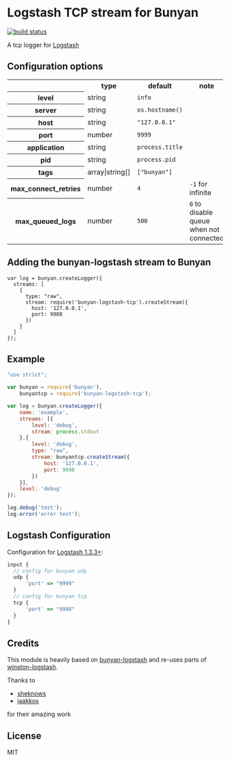 # Logstash TCP stream for Bunyan

[![build status](https://secure.travis-ci.org/chris-rock/bunyan-logstash-tcp.png)](http://travis-ci.org/chris-rock/bunyan-logstash-tcp)

A tcp logger for [Logstash](http://logstash.net/docs/1.4.2/inputs/tcp)

## Configuration options

<table>
  <tr>
    <th></th>
    <th>type</th>
    <th>default</th>
    <th>note</th>
  </tr>
  <tr>
    <th>level</th>
    <td>string</td>
    <td><code>info</code></td>
    <td></td>
  </tr>
  <tr>
    <th>server</th>
    <td>string</td>
    <td><code>os.hostname()</code></td>
    <td></td>
  </tr>
  <tr>
    <th>host</th>
    <td>string</td>
    <td><code>"127.0.0.1"</code></td>
    <td></td>
  </tr>
  <tr>
    <th>port</th>
    <td>number</td>
    <td><code>9999</code></td>
    <td></td>
  </tr>
  <tr>
    <th>application</th>
    <td>string</td>
    <td><code>process.title</code></td>
    <td></td>
  </tr>
  <tr>
    <th>pid</th>
    <td>string</td>
    <td><code>process.pid</code></td>
    <td></td>
  </tr>
  <tr>
    <th>tags</th>
    <td>array|string[]</td>
    <td><code>["bunyan"]</code></td>
    <td></td>
  </tr>
  <tr>
    <th>max_connect_retries</th>
    <td>number</td>
    <td><code>4</code></td>
    <td><code>-1</code> for infinite</td>
  </tr>
  <tr>
    <th>max_queued_logs</th>
    <td>number</td>
    <td><code>500</code></td>
    <td><code>0</code> to disable queue when not connected</td>
  </tr>
</table>

## Adding the bunyan-logstash stream to Bunyan

```
var log = bunyan.createLogger({
  streams: [
    {
      type: "raw",
      stream: require('bunyan-logstash-tcp').createStream({
        host: '127.0.0.1',
        port: 9908
      })
    }
  ]
});
```

## Example

```javascript
"use strict";

var bunyan = require('bunyan'),
    bunyantcp = require('bunyan-logstash-tcp');

var log = bunyan.createLogger({
    name: 'example',
    streams: [{
        level: 'debug',
        stream: process.stdout
    },{
        level: 'debug',
        type: "raw",
        stream: bunyantcp.createStream({
            host: '127.0.0.1',
            port: 9998
        })
    }],
    level: 'debug'
});

log.debug('test');
log.error('error test');
```

## Logstash Configuration

Configuration for [Logstash 1.3.3+](http://logstash.net/docs/1.4.2/inputs/tcp):

```javascript
input {
  // config for bunyan udp
  udp {
      'port' => "9999"
  }
  // config for bunyan tcp
  tcp {
      'port' => "9998"
  }
}
```

## Credits

This module is heavily based on [bunyan-logstash](https://github.com/sheknows/bunyan-logstash) and re-uses parts of [winston-logstash](https://github.com/jaakkos/winston-logstash/blob/master/lib/winston-logstash.js).

Thanks to

- [sheknows](https://github.com/sheknows)
- [jaakkos](https://github.com/jaakkos) 

for their amazing work

## License

MIT

